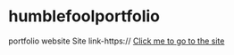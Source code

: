 # humblefoolportfolio
portfolio website
Site link-https:<a>//
[Click me to go to the site](humblef0ol.github.io/humblefoolportfolio/)
